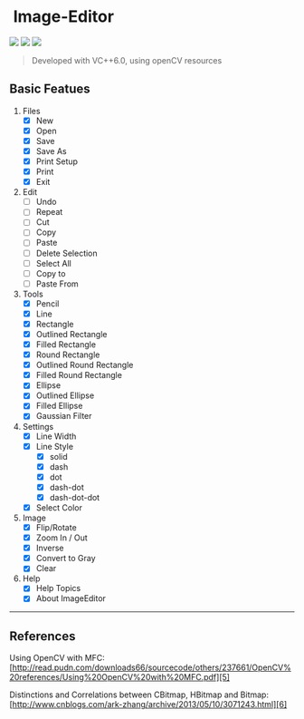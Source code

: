 ﻿﻿ **Image-Editor**
================

![][1] ![][2] ![][3]
>  Developed with VC++6.0, using openCV resources


Basic Featues
---------------

 1. Files
    - [x] New
    - [x] Open  
    - [x] Save 
    - [x] Save As
    - [x] Print Setup
    - [x] Print
    - [x] Exit
 2. Edit
    - [ ] Undo
    - [ ] Repeat
    - [ ] Cut
    - [ ] Copy
    - [ ] Paste
    - [ ] Delete Selection
    - [ ] Select All
    - [ ] Copy to
    - [ ] Paste From
 3. Tools
    - [x] Pencil
    - [x] Line
    - [x] Rectangle
    - [x] Outlined Rectangle
    - [x] Filled Rectangle
    - [x] Round Rectangle
    - [x] Outlined Round Rectangle
    - [x] Filled Round Rectangle
    - [x] Ellipse
    - [x] Outlined Ellipse
    - [x] Filled Ellipse
    - [x] Gaussian Filter
 4. Settings
    - [x] Line Width
    - [x] Line Style
        - [x] solid
        - [x] dash
        - [x] dot
        - [x] dash-dot
        - [x] dash-dot-dot
    - [x] Select Color
 5. Image
    - [x] Flip/Rotate
    - [x] Zoom In / Out
    - [x] Inverse
    - [x] Convert to Gray
    - [x] Clear
 6. Help
    - [x] Help Topics
    - [x] About ImageEditor
***
References
---------------
 Using OpenCV with MFC: [http://read.pudn.com/downloads66/sourcecode/others/237661/OpenCV%20references/Using%20OpenCV%20with%20MFC.pdf][5]  
 

 Distinctions and Correlations between CBitmap, HBitmap and Bitmap:
 [http://www.cnblogs.com/ark-zhang/archive/2013/05/10/3071243.html][6]  

 
  [1]: https://img.shields.io/badge/language-C++-green.svg
  [2]: https://img.shields.io/badge/platform-win--32%20%7C%20win--64-lightgrey.svg
  [3]: https://img.shields.io/travis/rust-lang/rust/master.svg
  [4]: https://img.shields.io/badge/progress-default-lightgrey.svg
  [5]: http://read.pudn.com/downloads66/sourcecode/others/237661/OpenCV%20references/Using%20OpenCV%20with%20MFC.pdf
  [6]: http://www.cnblogs.com/ark-zhang/archive/2013/05/10/3071243.html